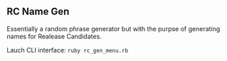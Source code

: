 ## RC Name Gen

Essentially a random phrase generator but with the purpse of generating names for Realease Candidates.

Lauch CLI interface:
`ruby rc_gen_menu.rb`
